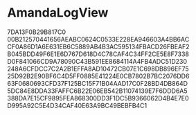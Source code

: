 # AmandaLogView
7DA13F0B29B817C0
00B212570441656AEABC0624C0533E228EA946603A4BB6AC
CF0A86D1A6E631EB6C5889AB4B3AC595134FBACD26FBEAF2
B045BDD49F6E1E6D767D618D4C78CAF4C34FF2CE5E8F7338
D0F841066CD9A78090C43B591EE8684114A4FB4ADC51D230
248A6CFDCC7C2A2B1EFFA8AD10472CB07E1C698DB896EF75
25D92B2E90BF6C4D5FF0885E41224E0CB7802B7BC2076DD6
63F0680693CFD37F125BC15F71B04AAD17C0F28BD4DB864D
5DC84E8DDA33FAFFC6B22E06EB542B11074139E7F6DDD6A5
388DA7E15CF9895FEA868300DD3F1DC5B9366062D4B4E7E0
D995A92C5E4D34CAF40E63A9BC49BEBFB4C1

